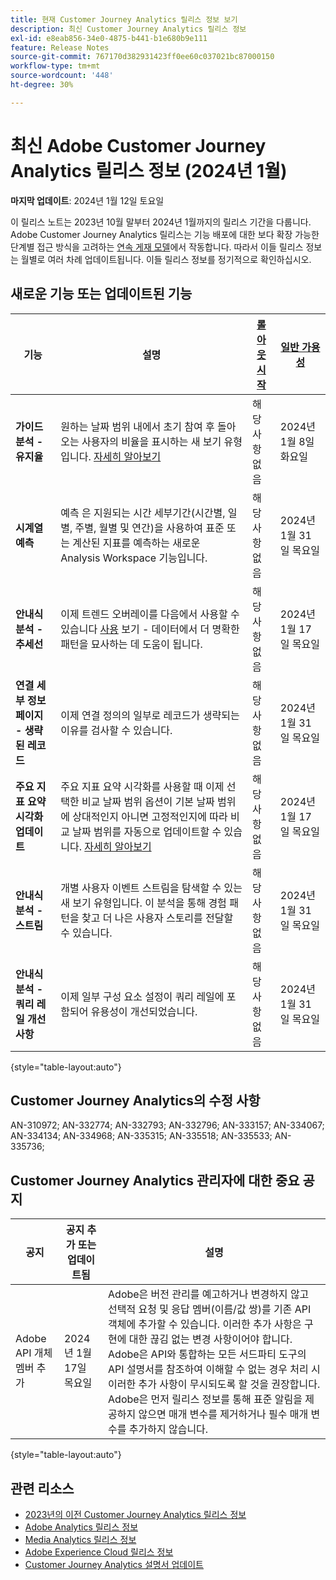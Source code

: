 ```yaml
---
title: 현재 Customer Journey Analytics 릴리스 정보 보기
description: 최신 Customer Journey Analytics 릴리스 정보
exl-id: e8eab856-34e0-4875-b441-b1e680b9e111
feature: Release Notes
source-git-commit: 767170d382931423ff0ee60c037021bc87000150
workflow-type: tm+mt
source-wordcount: '448'
ht-degree: 30%

---
```


# 최신 Adobe Customer Journey Analytics 릴리스 정보 (2024년 1월)

**마지막 업데이트**: 2024년 1월 12일 토요일

이 릴리스 노트는 2023년 10월 말부터 2024년 1월까지의 릴리스 기간을 다룹니다. Adobe Customer Journey Analytics 릴리스는 기능 배포에 대한 보다 확장 가능한 단계별 접근 방식을 고려하는 [연속 게재 모델](releases.md)에서 작동합니다. 따라서 이들 릴리스 정보는 월별로 여러 차례 업데이트됩니다. 이들 릴리스 정보를 정기적으로 확인하십시오.

## 새로운 기능 또는 업데이트된 기능

| 기능 | 설명 | [롤아웃 시작](releases.md) | [일반 가용성](releases.md) |
| ----------- | ---------- | ------- | ---- |
| **가이드 분석 - 유지율** | 원하는 날짜 범위 내에서 초기 참여 후 돌아오는 사용자의 비율을 표시하는 새 보기 유형입니다. [자세히 알아보기](../guided-analysis/types/retention-rates.md) | 해당 사항 없음 | 2024년 1월 8일 화요일 |
| **시계열 예측** | 예측 은 지원되는 시간 세부기간(시간별, 일별, 주별, 월별 및 연간)을 사용하여 표준 또는 계산된 지표를 예측하는 새로운 Analysis Workspace 기능입니다. | 해당 사항 없음 | 2024년 1월 31일 목요일 |
| **안내식 분석 - 추세선** | 이제 트렌드 오버레이를 다음에서 사용할 수 있습니다 [사용](/help/guided-analysis/types/usage.md) 보기 - 데이터에서 더 명확한 패턴을 묘사하는 데 도움이 됩니다. | 해당 사항 없음 | 2024년 1월 17일 목요일 |
| **연결 세부 정보 페이지 - 생략된 레코드** | 이제 연결 정의의 일부로 레코드가 생략되는 이유를 검사할 수 있습니다. | 해당 사항 없음 | 2024년 1월 31일 목요일 |
| **주요 지표 요약 시각화 업데이트** | 주요 지표 요약 시각화를 사용할 때 이제 선택한 비교 날짜 범위 옵션이 기본 날짜 범위에 상대적인지 아니면 고정적인지에 따라 비교 날짜 범위를 자동으로 업데이트할 수 있습니다. [자세히 알아보기](/help/analysis-workspace/visualizations/key-metric.md) | 해당 사항 없음 | 2024년 1월 17일 목요일 |
| **안내식 분석 - 스트림** | 개별 사용자 이벤트 스트림을 탐색할 수 있는 새 보기 유형입니다. 이 분석을 통해 경험 패턴을 찾고 더 나은 사용자 스토리를 전달할 수 있습니다. | 해당 사항 없음 | 2024년 1월 31일 목요일 |
| **안내식 분석 - 쿼리 레일 개선 사항** | 이제 일부 구성 요소 설정이 쿼리 레일에 포함되어 유용성이 개선되었습니다. | 해당 사항 없음 | 2024년 1월 31일 목요일 |

{style="table-layout:auto"}

## Customer Journey Analytics의 수정 사항

AN-310972; AN-332774; AN-332793; AN-332796; AN-333157; AN-334067; AN-334134; AN-334968; AN-335315; AN-335518; AN-335533; AN-335736;

## Customer Journey Analytics 관리자에 대한 중요 공지

| 공지 | 공지 추가 또는 업데이트됨 | 설명 |
| --- | --- | --- |
| Adobe API 개체 멤버 추가 | 2024년 1월 17일 목요일 | Adobe은 버전 관리를 예고하거나 변경하지 않고 선택적 요청 및 응답 멤버(이름/값 쌍)를 기존 API 객체에 추가할 수 있습니다. 이러한 추가 사항은 구현에 대한 끊김 없는 변경 사항이어야 합니다. Adobe은 API와 통합하는 모든 서드파티 도구의 API 설명서를 참조하여 이해할 수 없는 경우 처리 시 이러한 추가 사항이 무시되도록 할 것을 권장합니다. Adobe은 먼저 릴리스 정보를 통해 표준 알림을 제공하지 않으면 매개 변수를 제거하거나 필수 매개 변수를 추가하지 않습니다. |

{style="table-layout:auto"}

## 관련 리소스

* [2023년의 이전 Customer Journey Analytics 릴리스 정보](/help/release-notes/2023.md)
* [Adobe Analytics 릴리스 정보](https://experienceleague.adobe.com/docs/analytics/release-notes/latest.html?lang=ko)
* [Media Analytics 릴리스 정보](https://experienceleague.adobe.com/docs/media-analytics/using/additional-resources/release-notes.html)
* [Adobe Experience Cloud 릴리스 정보](https://experienceleague.adobe.com/docs/release-notes/experience-cloud/current.html)
* [Customer Journey Analytics 설명서 업데이트](/help/release-notes/doc-changes.md)
